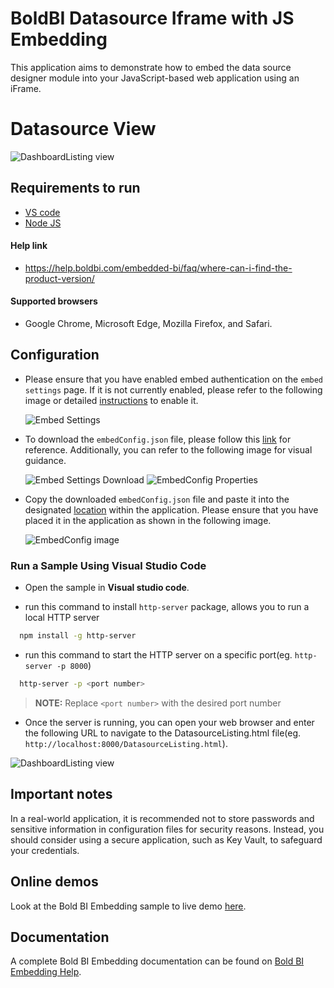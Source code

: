 # BoldBI Datasource Iframe with JS Embedding

  This application aims to demonstrate how to embed the data source designer module into your JavaScript-based web application using an iFrame.
  
# Datasource View

  ![DashboardListing view](https://github.com/bold-bi/embedded-bi-samples/assets/129486688/4aaf478b-680a-46a1-b868-631aae2da393)

## Requirements to run
* [VS code](https://code.visualstudio.com/download)
* [Node JS](https://nodejs.org/en/download)

#### Help link

* https://help.boldbi.com/embedded-bi/faq/where-can-i-find-the-product-version/

#### Supported browsers
  
* Google Chrome, Microsoft Edge, Mozilla Firefox, and Safari.

## Configuration

* Please ensure that you have enabled embed authentication on the `embed settings` page. If it is not currently enabled, please refer to the following image or detailed [instructions](https://help.boldbi.com/site-administration/embed-settings/#get-embed-secret-code) to enable it.

    ![Embed Settings](https://github.com/boldbi/aspnet-core-sample/assets/91586758/b3a81978-9eb4-42b2-92bb-d1e2735ab007)

* To download the `embedConfig.json` file, please follow this [link](https://help.boldbi.com/site-administration/embed-settings/#get-embed-configuration-file) for reference. Additionally, you can refer to the following image for visual guidance.

    ![Embed Settings Download](https://github.com/boldbi/aspnet-core-sample/assets/91586758/d27d4cfc-6a3e-4c34-975e-f5f22dea6172)
    ![EmbedConfig Properties](https://github.com/boldbi/aspnet-core-sample/assets/91586758/d6ce925a-0d4c-45d2-817e-24d6d59e0d63)

* Copy the downloaded `embedConfig.json` file and paste it into the designated [location](https://github.com/bold-bi/embedded-bi-samples/edit/Revamp-datasource-ifrmae-js-embedding/EmbeddedBIDatasource/) within the application. Please ensure that you have placed it in the application as shown in the following image.
  
    ![EmbedConfig image](https://github.com/bold-bi/embedded-bi-samples/assets/129486688/e7c59dc4-4dfe-4495-a396-b7c21fafc6ff)
  
### Run a Sample Using Visual Studio Code

 * Open the sample in **Visual studio code**.

 * run this command to install `http-server` package, allows you to run a local HTTP server

  ```bash
    npm install -g http-server
  ```
 * run this command to start the HTTP server on a specific port(eg. `http-server -p 8000`)
   
  ```bash
    http-server -p <port number>
  ```
  > **NOTE:** Replace `<port number>` with the desired port number

 * Once the server is running, you can open your web browser and enter the following URL to navigate to the DatasourceListing.html file(eg. `http://localhost:8000/DatasourceListing.html`).

  ![DashboardListing view](https://github.com/bold-bi/embedded-bi-samples/assets/129486688/4aaf478b-680a-46a1-b868-631aae2da393)


## Important notes

In a real-world application, it is recommended not to store passwords and sensitive information in configuration files for security reasons. Instead, you should consider using a secure application, such as Key Vault, to safeguard your credentials.

## Online demos

Look at the Bold BI Embedding sample to live demo [here](https://samples.boldbi.com/embed).

## Documentation

A complete Bold BI Embedding documentation can be found on [Bold BI Embedding Help](https://help.boldbi.com/embedding-options/iframe-embedding/).
    
